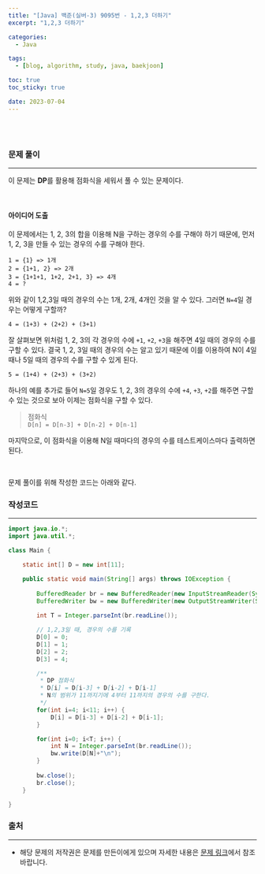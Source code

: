 ```yaml
---
title: "[Java] 백준(실버-3) 9095번 - 1,2,3 더하기"
excerpt: "1,2,3 더하기"

categories:
  - Java

tags:
  - [blog, algorithm, study, java, baekjoon]

toc: true
toc_sticky: true

date: 2023-07-04
---
```


<br><br>

### 문제 풀이

---

이 문제는 **DP**를 활용해 점화식을 세워서 풀 수 있는 문제이다.

<br>

#### 아이디어 도출

이 문제에서는 1, 2, 3의 합을 이용해 N을 구하는 경우의 수를 구해야 하기 때문에, 먼저 1, 2, 3을 만들 수 있는 경우의 수를 구해야 한다.

```
1 = {1} => 1개
2 = {1+1, 2} => 2개
3 = {1+1+1, 1+2, 2+1, 3} => 4개
4 = ?
```
위와 같이 1,2,3일 때의 경우의 수는 1개, 2개, 4개인 것을 알 수 있다. 그러면 `N=4`일 경우는 어떻게 구할까?

```
4 = (1+3) + (2+2) + (3+1)
```

잘 살펴보면 위처럼 1, 2, 3의 각 경우의 수에 `+1`, `+2`, `+3`을 해주면 4일 때의 경우의 수를 구할 수 있다. 결국 1, 2, 3일 때의 경우의 수는 알고 있기 때문에 이를 이용하여 N이 4일 때나 5일 때의 경우의 수를 구할 수 있게 된다.

```
5 = (1+4) + (2+3) + (3+2)
```

하나의 예를 추가로 들어 `N=5`일 경우도 1, 2, 3의 경우의 수에 `+4`, `+3`, `+2`를 해주면 구할 수 있는 것으로 보아 이제는 점화식을 구할 수 있다.

> 점화식 <br>
`D[n] = D[n-3] + D[n-2] + D[n-1]`

마지막으로, 이 점화식을 이용해 N일 때마다의 경우의 수를 테스트케이스마다 출력하면 된다.

<br>

문제 풀이를 위해 작성한 코드는 아래와 같다.

### 작성코드

---

```java
import java.io.*;
import java.util.*;

class Main {    

    static int[] D = new int[11];

    public static void main(String[] args) throws IOException {
        
        BufferedReader br = new BufferedReader(new InputStreamReader(System.in));
        BufferedWriter bw = new BufferedWriter(new OutputStreamWriter(System.out));
        
        int T = Integer.parseInt(br.readLine());

        // 1,2,3일 때, 경우의 수를 기록
        D[0] = 0;
        D[1] = 1;
        D[2] = 2;
        D[3] = 4;

        /**
         * DP 점화식
         * D[i] = D[i-3] + D[i-2] + D[i-1]
         * N의 범위가 11까지기에 4부터 11까지의 경우의 수를 구한다.
         */
        for(int i=4; i<11; i++) {
            D[i] = D[i-3] + D[i-2] + D[i-1];
        }

        for(int i=0; i<T; i++) {
            int N = Integer.parseInt(br.readLine());
            bw.write(D[N]+"\n");
        }
        
        bw.close();
        br.close();
    }

}
```

### 출처

---

- 해당 문제의 저작권은 문제를 만든이에게 있으며 자세한 내용은 [문제 링크](https://www.acmicpc.net/problem/9095)에서 참조바랍니다.